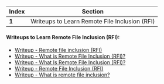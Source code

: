 Index | Section
---   | ---
**1** | Writeups to Learn Remote File Inclusion (RFI)


#### Writeups to Learn Remote File Inclusion (RFI):

  * [Writeup - Remote file inclusion (RFI)](https://www.imperva.com/learn/application-security/rfi-remote-file-inclusion/#:~:text=Remote%20file%20inclusion%20(RFI)%20is,located%20within%20a%20different%20domain)
  * [Writeup - What is Remote File Inclusion (RFI)?](https://www.acunetix.com/blog/articles/remote-file-inclusion-rfi/)
  * [Writeup - What Is Remote File Inclusion (RFI)?](https://www.wallarm.com/what/what-is-remote-file-inclusion-rfi)
  * [Writeup - Remote File Inclusion (RFI)](https://cwatch.comodo.com/blog/cyber-attack/remote-file-inclusion-rfi/)
  * [Writeup - What is remote file inclusion?](https://www.invicti.com/learn/remote-file-inclusion-rfi/)


 
